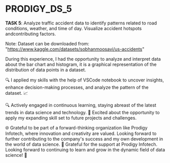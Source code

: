 # PRODIGY_DS_5

**TASK 5**: Analyze traffic accident data to identify patterns related to road conditions, weather, and time of day. Visualize accident hotspots andcontributing factors.

Note: Dataset can be downloaded from: "https://www.kaggle.com/datasets/sobhanmoosavi/us-accidents"

During this experience, I had the opportunity to analyze and interpret data about the bar chart and histogram, it is a graphical representation of the distribution of data points in a dataset.

🔍 I applied my skills with the help of VSCode notebook to uncover insights, enhance decision-making processes, and analyze the pattern of the dataset. 📈

🔍 Actively engaged in continuous learning, staying abreast of the latest trends in data science and technology. 🚀 Excited about the opportunity to apply my expanding skill set to future projects and challenges.

🌐 Grateful to be part of a forward-thinking organization like Prodigy Infotech, where innovation and creativity are valued. Looking forward to further contributing to the company's success and my own development in the world of data science. 🤝 Grateful for the support at Prodigy Infotech. Looking forward to continuing to learn and grow in the dynamic field of data science! 💼
